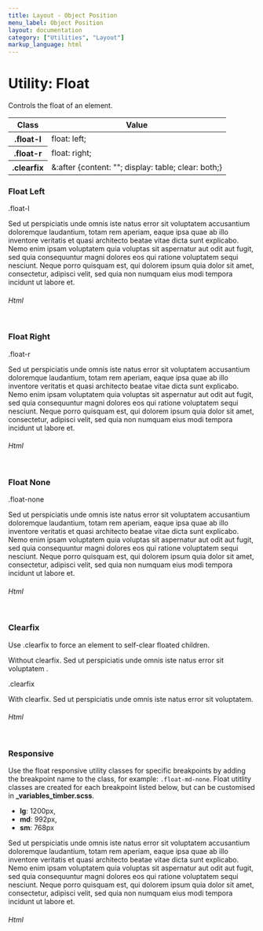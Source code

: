 ```yaml
---
title: Layout - Object Position
menu_label: Object Position
layout: documentation
category: ["Utilities", "Layout"]
markup_language: html
---
```


<div class="section-block">
  <div class="row pt-40 pt-md-40">
    <!-- Content Inner -->
    <div class="col w-9/12 w-md-full order-2 content-inner">
      <h1 class="font-light">Utility: Float</h1>
      <p>Controls the float of an element.</p>
      <!-- Classes -->
      <div class="table-scrollable">
        <table class="table size-md rounded bg-white">
          <thead>
            <tr>
              <th> Class </th>
              <th> Value </th>
            </tr>
          </thead>
          <tbody class="font-mono">
            <tr>
              <th class="color-indigo">.float-l</th>
              <td> float: left; </td>
            </tr>
            <tr>
              <th class="color-indigo">.float-r</th>
              <td> float: right; </td>
            </tr>
            <tr>
              <th class="color-indigo">.clearfix</th>
              <td> &amp;:after {content: ""; display: table; clear: both;} </td>
            </tr>
          </tbody>
        </table>
      </div>
      <!-- Classes End -->
      <!-- Demo Block -->
      <div class="demo-block mt-80">
        <h3 class="font-light">Float Left</h3>
        <div class="p-30 rounded bg-grey-ultralight">
          <div class="w-100 h-100 flex items-center float-l mr-20 rounded bg-grey-darkest color-white"><span class="mx-auto">.float-l</span></div>
          <p>Sed ut perspiciatis unde omnis iste natus error sit voluptatem accusantium doloremque laudantium, totam rem aperiam, eaque ipsa quae ab illo inventore veritatis et quasi architecto beatae vitae dicta sunt explicabo. Nemo enim ipsam voluptatem quia voluptas sit aspernatur aut odit aut fugit, sed quia consequuntur magni dolores eos qui ratione voluptatem sequi nesciunt. Neque porro quisquam est, qui dolorem ipsum quia dolor sit amet, consectetur, adipisci velit, sed quia non numquam eius modi tempora incidunt ut labore et.</p>
        </div>
      </div>
      <!-- Demo Block End -->
      <!-- code -->
      <h6 class="uppercase">Html</h6>
      <div class="rounded p-20 overflow-y-scroll mb-0 bg-gradient-grey-ultralight border-l border-4 border-solid border-indigo">
        <pre class="m-0 language-html"><code class="inline-block scrolling-touch"><!--<div class="p-30 rounded bg-grey-ultralight">
	<div class="w-100 h-100 flex items-center float-l mr-20 rounded bg-grey-darkest color-white"><span class="mx-auto">.float-l</span></div>
	<p>Sed ut perspiciatis unde omnis iste natus error sit voluptatem accusantium doloremque laudantium, totam rem aperiam, eaque ipsa quae ab illo inventore veritatis et quasi architecto beatae vitae dicta sunt explicabo. Nemo enim ipsam voluptatem quia voluptas sit aspernatur aut odit aut fugit, sed quia consequuntur magni dolores eos qui ratione voluptatem sequi nesciunt. Neque porro quisquam est, qui dolorem ipsum quia dolor sit amet, consectetur, adipisci velit, sed quia non numquam eius modi tempora incidunt ut labore et.</p>
</div>
--></code></pre>
      </div>
      <!-- code -->
      <!-- Demo Block -->
      <div class="demo-block mt-80">
        <h3 class="font-light">Float Right</h3>
        <div class="p-30 rounded bg-grey-ultralight">
          <div class="w-100 h-100 flex items-center float-r mr-20 rounded bg-grey-darkest color-white"><span class="mx-auto">.float-r</span></div>
          <p>Sed ut perspiciatis unde omnis iste natus error sit voluptatem accusantium doloremque laudantium, totam rem aperiam, eaque ipsa quae ab illo inventore veritatis et quasi architecto beatae vitae dicta sunt explicabo. Nemo enim ipsam voluptatem quia voluptas sit aspernatur aut odit aut fugit, sed quia consequuntur magni dolores eos qui ratione voluptatem sequi nesciunt. Neque porro quisquam est, qui dolorem ipsum quia dolor sit amet, consectetur, adipisci velit, sed quia non numquam eius modi tempora incidunt ut labore et.</p>
        </div>
      </div>
      <!-- Demo Block End -->
      <!-- code -->
      <h6 class="uppercase">Html</h6>
      <div class="rounded p-20 overflow-y-scroll mb-0 bg-gradient-grey-ultralight border-l border-4 border-solid border-indigo">
        <pre class="m-0 language-html"><code class="inline-block scrolling-touch"><!--<div class="p-30 rounded bg-grey-ultralight">
	<div class="w-100 h-100 flex items-center float-r mr-20 rounded bg-grey-darkest color-white"><span class="mx-auto">.float-r</span></div>
	<p>Sed ut perspiciatis unde omnis iste natus error sit voluptatem accusantium doloremque laudantium, totam rem aperiam, eaque ipsa quae ab illo inventore veritatis et quasi architecto beatae vitae dicta sunt explicabo. Nemo enim ipsam voluptatem quia voluptas sit aspernatur aut odit aut fugit, sed quia consequuntur magni dolores eos qui ratione voluptatem sequi nesciunt. Neque porro quisquam est, qui dolorem ipsum quia dolor sit amet, consectetur, adipisci velit, sed quia non numquam eius modi tempora incidunt ut labore et.</p>
</div>
--></code></pre>
      </div>
      <!-- code -->
      <!-- Demo Block -->
      <div class="demo-block mt-80">
        <h3 class="font-light">Float None</h3>
        <div class="p-30 rounded bg-grey-ultralight">
          <div class="w-100 h-100 flex items-center float-none mr-20 mb-20 rounded bg-grey-darkest color-white"><span class="mx-auto">.float-none</span></div>
          <p>Sed ut perspiciatis unde omnis iste natus error sit voluptatem accusantium doloremque laudantium, totam rem aperiam, eaque ipsa quae ab illo inventore veritatis et quasi architecto beatae vitae dicta sunt explicabo. Nemo enim ipsam voluptatem quia voluptas sit aspernatur aut odit aut fugit, sed quia consequuntur magni dolores eos qui ratione voluptatem sequi nesciunt. Neque porro quisquam est, qui dolorem ipsum quia dolor sit amet, consectetur, adipisci velit, sed quia non numquam eius modi tempora incidunt ut labore et.</p>
        </div>
      </div>
      <!-- Demo Block End -->
      <!-- code -->
      <h6 class="uppercase">Html</h6>
      <div class="rounded p-20 overflow-y-scroll mb-0 bg-gradient-grey-ultralight border-l border-4 border-solid border-indigo">
        <pre class="m-0 language-html"><code class="inline-block scrolling-touch"><!--<div class="p-30 rounded bg-grey-ultralight">
	<div class="w-100 h-100 flex items-center float-none mr-20 mb-20 rounded bg-grey-darkest color-white"><span class="mx-auto">.float-none</span></div>
	<p>Sed ut perspiciatis unde omnis iste natus error sit voluptatem accusantium doloremque laudantium, totam rem aperiam, eaque ipsa quae ab illo inventore veritatis et quasi architecto beatae vitae dicta sunt explicabo. Nemo enim ipsam voluptatem quia voluptas sit aspernatur aut odit aut fugit, sed quia consequuntur magni dolores eos qui ratione voluptatem sequi nesciunt. Neque porro quisquam est, qui dolorem ipsum quia dolor sit amet, consectetur, adipisci velit, sed quia non numquam eius modi tempora incidunt ut labore et.</p>
</div>
--></code></pre>
      </div>
      <!-- code -->
      <!-- Demo Block -->
      <div class="demo-block mt-80">
        <h3 class="font-light">Clearfix</h3>
        <p>Use .clearfix to force an element to self-clear floated children.</p>
        <div class="p-30 rounded bg-grey-ultralight">
          <div class="p-10 rounded bg-grey-lightest">
            <div class="w-100 h-100 flex items-center float-l mr-20 rounded bg-grey-darker color-white"></div>
            <p>Without clearfix. Sed ut perspiciatis unde omnis iste natus error sit voluptatem .</p>
          </div>
        </div>
        <div class="p-30 rounded bg-grey-ultralight">
          <div class="clearfix p-10 rounded bg-grey-lightest">
            <div class="w-100 h-100 flex items-center float-l mr-20 rounded bg-grey-darkest color-white"><span class="mx-auto">.clearfix</span></div>
            <p>With clearfix. Sed ut perspiciatis unde omnis iste natus error sit voluptatem.</p>
          </div>
        </div>
      </div>
      <!-- Demo Block End -->
      <!-- code -->
      <h6 class="uppercase">Html</h6>
      <div class="rounded p-20 overflow-y-scroll mb-0 bg-gradient-grey-ultralight border-l border-4 border-solid border-indigo">
        <pre class="m-0 language-html"><code class="inline-block scrolling-touch"><!--<div class="p-30 rounded bg-grey-ultralight">
	<div class="p-10 rounded bg-grey-lightest">
		<div class="w-100 h-100 flex items-center float-l mr-20 rounded bg-grey-darkest color-white"></div>
		<p>Without clearfix. Sed ut perspiciatis unde omnis iste natus error sit voluptatem .</p>
	</div>
</div>
<div class="p-30 rounded bg-grey-ultralight">
	<div class="clearfix p-10 rounded bg-grey-lightest">
		<div class="w-100 h-100 flex items-center float-l mr-20 rounded bg-grey-darkest color-white"><span class="mx-auto">.clearfix</span></div>
		<p>With clearfix. Sed ut perspiciatis unde omnis iste natus error sit voluptatem.</p>
	</div>
</div>
--></code></pre>
      </div>
      <!-- code -->
      <!-- Demo Block -->
      <div class="demo-block mt-80">
        <h3 class="font-light">Responsive</h3>
        <p>Use the float responsive utility classes for specific breakpoints by adding the breakpoint name to the class, for example: <code class="border-grey-ultralight color-indigo font-bold">.float-md-none</code>. Float utitlity classes are created for each breakpoint listed below, but can be customised in <strong>_variables_timber.scss</strong>.</p>
        <ul class="list-none">
          <li><strong>lg</strong>: 1200px,</li>
          <li><strong>md</strong>: 992px,</li>
          <li><strong>sm</strong>: 768px</li>
        </ul>
        <div class="p-30 rounded bg-grey-ultralight">
          <div class="w-100 h-100 flex items-center float-l float-lg-r float-md-none float-sm-l mr-20 mr-lg-0 ml-lg-20 mx-md-0 mr-sm-20 mb-10 rounded bg-grey-darkest color-white"></div>
          <p>Sed ut perspiciatis unde omnis iste natus error sit voluptatem accusantium doloremque laudantium, totam rem aperiam, eaque ipsa quae ab illo inventore veritatis et quasi architecto beatae vitae dicta sunt explicabo. Nemo enim ipsam voluptatem quia voluptas sit aspernatur aut odit aut fugit, sed quia consequuntur magni dolores eos qui ratione voluptatem sequi nesciunt. Neque porro quisquam est, qui dolorem ipsum quia dolor sit amet, consectetur, adipisci velit, sed quia non numquam eius modi tempora incidunt ut labore et.</p>
        </div>
      </div>
      <!-- Demo Block End -->
      <!-- code -->
      <h6 class="uppercase">Html</h6>
      <div class="rounded p-20 overflow-y-scroll mb-0 bg-gradient-grey-ultralight border-l border-4 border-solid border-indigo">
        <pre class="m-0 language-html"><code class="inline-block scrolling-touch"><!--<div class="p-30 rounded bg-grey-ultralight">
	<div class="w-100 h-100 flex items-center float-l float-lg-r float-md-none float-sm-l mr-20 mr-lg-0 ml-lg-20 mx-md-0 mr-sm-20 mb-10 rounded bg-grey-darkest color-white"></div>
	<p>Sed ut perspiciatis unde omnis iste natus error sit voluptatem accusantium doloremque laudantium, totam rem aperiam, eaque ipsa quae ab illo inventore veritatis et quasi architecto beatae vitae dicta sunt explicabo. Nemo enim ipsam voluptatem quia voluptas sit aspernatur aut odit aut fugit, sed quia consequuntur magni dolores eos qui ratione voluptatem sequi nesciunt. Neque porro quisquam est, qui dolorem ipsum quia dolor sit amet, consectetur, adipisci velit, sed quia non numquam eius modi tempora incidunt ut labore et.</p>
</div>
--></code></pre>
      </div>
      <!-- code -->
    </div>
    <!-- Content Inner End -->
		<!-- {{ sidebar }} -->
  </div>
</div>
